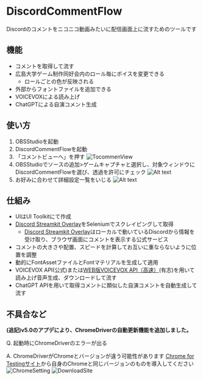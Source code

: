 # DiscordCommentFlow
Discordのコメントをニコニコ動画みたいに配信画面上に流すためのツールです

## 機能
- コメントを取得して流す
- 広島大学ゲーム制作同好会内のロール毎にボイスを変更できる
  - ロールごとの色が反映される
- 外部からフォントファイルを追加できる
- VOICEVOXによる読み上げ
- ChatGPTによる自演コメント生成

## 使い方
1. OBSStudioを起動
1. DiscordCommentFlowを起動
1. 「コメントビューへ」を押す
![TocommenView](image.png)
1. OBSStudioでソースの追加>ゲームキャプチャと選択し、対象ウィンドウにDiscordCommentFlowを選び、透過を許可にチェック
![Alt text](image-3.png)
1. お好みに合わせて詳細設定一覧をいじる
![Alt text](image-1.png)

## 仕組み
- UIはUI Toolkitにて作成
- [Discord Streamkit Overlay](https://streamkit.discord.com/overlay)をSeleniumでスクレイピングして取得
    - [Discord Streamkit Overlay](https://streamkit.discord.com/overlay)はローカルで動いているDiscordから情報を受け取り、ブラウザ画面にコメントを表示する公式サービス
- コメントの大きさや配置、スピードを計算してお互いに重ならないように位置を調整
- 動的にFontAssetファイルとFontマテリアルを生成して適用
- VOICEVOX API(公式)または[WEB版VOICEVOX API（高速）](https://voicevox.su-shiki.com/su-shikiapis/)(有志)を用いて読み上げ音声生成、ダウンロードして流す
- ChatGPT APIを用いて取得コメントに類似した自演コメントを自動生成して流す

## 不具合など
**(追記)v5.0のアプデにより、ChromeDriverの自動更新機能を追加しました。**

Q. 起動時にChromeDriverのエラーが出る

A. ChromeDriverがChromeとバージョンが違う可能性があります [Chrome for Testingサイト](https://googlechromelabs.github.io/chrome-for-testing/)から自身のChromeと同じバージョンのものを導入してください
![ChromeSetting](images/image.png)
![DownloadSite](images/image-1.png)